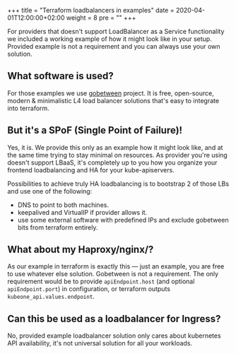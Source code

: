 +++
title = "Terraform loadbalancers in examples"
date = 2020-04-01T12:00:00+02:00
weight = 8
pre = "<b></b>"
+++
 
For providers that doesn't support LoadBalancer as a Service functionality we
included a working example of how it might look like in your setup. Provided
example is not a requirement and you can always use your own solution.

## What software is used?
For those examples we use [gobetween][1] project. It is free, open-source,
modern & minimalistic L4 load balancer solutions that's easy to integrate into
terraform.

## But it's a SPoF (Single Point of Failure)!
Yes, it is. We provide this only as an example how it might look like, and at
the same time trying to stay minimal on resources. As provider you're using
doesn't support LBaaS, it's completely up to you how you organize your frontend
loadbalancing and HA for your kube-apiservers.

Possibilities to achieve truly HA loadbalancing is to bootstrap 2 of those LBs
and use one of the following:
* DNS to point to both machines.
* keepalived and VirtualIP if provider allows it.
* use some external software with predefined IPs and exclude gobetween bits from
  terraform entirely.

## What about my Haproxy/nginx/<your favorite proxy solution>?
As our example in terraform is exactly this — just an example, you are free to
use whatever else solution. Gobetween is not a requirement. The only requirement
would be to provide `apiEndpoint.host` (and optional `apiEndpoint.port`) in
configuration, or terraform outputs `kubeone_api.values.endpoint`.

## Can this be used as a loadbalancer for Ingress?
No, provided example loadbalancer solution only cares about kubernetes API
availability, it's not universal solution for all your workloads.

[1]: http://gobetween.io

